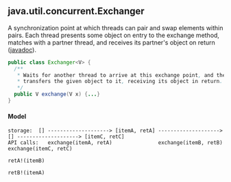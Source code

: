 ## java.util.concurrent.Exchanger

A synchronization point at which threads can pair and swap elements within pairs. Each thread presents some object on entry to the exchange method, matches with a partner thread, and receives its partner's object on return ([javadoc](https://docs.oracle.com/javase/9/docs/api/java/util/concurrent/Exchanger.html)).

```java
public class Exchanger<V> {
  /** 
   * Waits for another thread to arrive at this exchange point, and then 
   * transfers the given object to it, receiving its object in return. 
   */  
  public V exchange(V x) {...}
}
```

#### Model
```
storage:  [] --------------------> [itemA, retA] --------------------> [] --------------------> [itemС, retС]
API calls:   exchange(itemA, retA)               exchange(itemB, retB)    exchange(itemС, retС)
                                                                  retA!(itemB)
                                                                  retB!(itemA)
```
